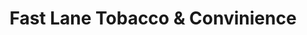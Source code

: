 ---
title: "Fast Lane Tobacco & Convinience"
url: /daytona-beach/fast-lane-tobacco-and-convinience/
shop: convenience
---